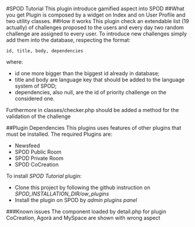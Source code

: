 #SPOD Tutorial
This plugin introduce gamified aspect into SPOD
##What you get
Plugin is composed by a widget on Index and on User Profile and two utility classes.
##How it works
This plugin check an extendable list (19 actually) of challenges proposed to the users and every day two random challenge are assigned to every user.
To introduce new challenges simply add them into the database, respecting the format:
```
id, title, body, dependencies
```
where:
* id one more bigger than the biggest id already in database;
* title and body are language key that should be added to the language system of SPOD;
* dependencies, also null, are the id of priority challenge on the considered one.

Furthermore in classes/checker.php should be added a method for the validation of the challenge

##Plugin Dependencies
This plugins uses features of other plugins that must be installed. The required Plugins are:
* Newsfeed
* SPOD Public Room
* SPOD Private Room
* SPOD CoCreation

To install *SPOD Tutorial* plugin:

* Clone this project by following the github instruction on *SPOD_INSTALLATION_DIR/ow_plugins*
* Install the plugin on SPOD by *admin plugins panel*

###Known issues
The component loaded by detail.php for plugin CoCreation, Agorà and MySpace are shown with wrong aspect
